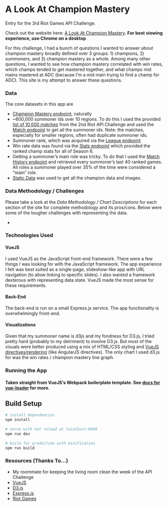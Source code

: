 # A Look At Champion Mastery
 
Entry for the 3rd Riot Games API Challenge.
 
Check out the website here: [A Look At Champion Mastery](www.championmastery.herokuapp.com). **For best viewing experience, use Chrome on a desktop**
 
For this challenge, I had a bunch of questions I wanted to answer about champion mastery broadly defined over 3 groups: 1) champions, 2) summoners, and 3) champion mastery as a whole. Among many other questions, I wanted to see how champion mastery correlated with win rates, which champs tended to get mastered together, and what champs mid mains mastered at ADC (because I’m a mid main trying to find a champ for ADC). This site is my attempt to answer these questions.
 
### Data
The core datasets in this app are
* [Champion Mastery endpoint](https://developer.riotgames.com/api/methods#!/1071/3696), naturally
* ~600,000 summoner ids over 10 regions. To do this I used the provided [list of 10,000 matches]( https://developer.riotgames.com/discussion/announcements/show/2lxEyIcE) from the 2nd Riot API Challenge and used the [Match endpoint](https://developer.riotgames.com/api/methods#!/1064) to get all the summoner ids. Note: the matches, especially for smaller regions, often had duplicate summoner ids.
* Summoner rank, which was acquired via the [League endpoint](https://developer.riotgames.com/api/methods#!/985/3356)
* Win rate data was found via the [Stats endpoint](https://developer.riotgames.com/api/methods#!/1080/3725) which provided the ranked champ stats for all of Season 6.
* Getting a summoner’s main role was tricky. To do that I used the [Match History endpoint](https://developer.riotgames.com/api/methods#!/1069/3683) and retrieved every summoner’s last 40 ranked games. All roles a summoner played over 35% of the time were considered a “main” role.
* [Static Data](https://developer.riotgames.com/docs/static-data) was used to get all the champion data and images.
 
### Data Methodology / Challenges
 
Please take a look at the _Data Methodology / Chart Descriptions_ for each section of the site for complete methodology and its pros/cons. Below were some of the tougher challenges with representing the data.
 
*
 
### Technologies Used
 
#### VueJS
I used VueJS as the JavaScript front-end framework. There were a few things I was looking for with the JavaScript framework. The app experience I felt was best suited as a single-page, slideshow-like app with URL navigation (to allow linking to specific slides). I also wanted a framework dexterous with representing data state. VueJS made the most sense for these requirements.
 
#### Back-End
The back-end is run on a small Express.js service. The app functionality is overwhelmingly front-end.
 
#### Visualizations
Given that my summoner name is d3js and my fondness for D3.js, I tried pretty hard (probably to my detriment) to involve D3.js. But most of the visuals were better produced using a mix of HTML/CSS styling and [VueJS directives/rendering](https://vuejs.org/guide/custom-directive.html) (like AngularJS directives). The only chart I used d3.js for was the win rates / champion mastery line graph.
 
### Running the App
 
#### Taken straight from VueJS’s Webpack boilerplate template. See [docs for vue-loader](http://vuejs.github.io/vue-loader) for more.
 
## Build Setup
 
``` bash
# install dependencies
npm install
 
# serve with hot reload at localhost:8080
npm run dev
 
# build for production with minification
npm run build
```
 
### Resources (Thanks To…)
* My roommate for keeping the living room clean the week of the API Challenge
* [VueJS](http://vuejs.org)
* [D3.js](http://d3js.org)
* [Express.js](http://expressjs.com)
* [Riot Games](http://riotgames.com)